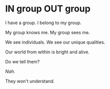 # IN group OUT group

I have a group. I belong to my group.

My group knows me. My group sees me.

We see individuals. We see our unique qualities.

Our world from within is bright and alive.

Do we tell them?

*Nah.*

They won't understand.
